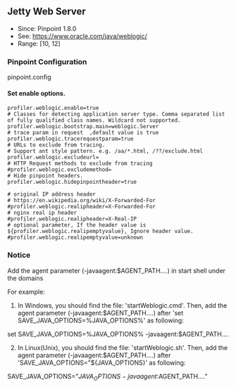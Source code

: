 ## Jetty Web Server
* Since: Pinpoint 1.8.0
* See: https://www.oracle.com/java/weblogic/
* Range: [10, 12]

### Pinpoint Configuration
pinpoint.config

#### Set enable options.
~~~
profiler.weblogic.enable=true
# Classes for detecting application server type. Comma separated list of fully qualified class names. Wildcard not supported.
profiler.weblogic.bootstrap.main=weblogic.Server
# trace param in request  ,default value is true
profiler.weblogic.tracerequestparam=true
# URLs to exclude from tracing.
# Support ant style pattern. e.g. /aa/*.html, /??/exclude.html
profiler.weblogic.excludeurl=
# HTTP Request methods to exclude from tracing
#profiler.weblogic.excludemethod=
# Hide pinpoint headers.
profiler.weblogic.hidepinpointheader=true

# original IP address header
# https://en.wikipedia.org/wiki/X-Forwarded-For
#profiler.weblogic.realipheader=X-Forwarded-For
# nginx real ip header
#profiler.weblogic.realipheader=X-Real-IP
# optional parameter, If the header value is ${profiler.weblogic.realipemptyvalue}, Ignore header value.
#profiler.weblogic.realipemptyvalue=unknown
~~~

### Notice
Add the agent parameter (-javaagent:$AGENT_PATH....) in start shell under the domains

For example:
1. In Windows, you should find the file: 'startWeblogic.cmd'. Then, add the agent parameter (-javaagent:$AGENT_PATH....) after 'set SAVE_JAVA_OPTIONS=%JAVA_OPTIONS%' as following:

set SAVE_JAVA_OPTIONS=%JAVA_OPTIONS%  -javaagent:$AGENT_PATH....

2. In Linux(Unix), you should find the file: 'startWeblogic.sh'. Then, add the agent parameter (-javaagent:$AGENT_PATH....) after 'SAVE_JAVA_OPTIONS="${JAVA_OPTIONS}' as following:

SAVE_JAVA_OPTIONS="${JAVA_OPTIONS} -javaagent:$AGENT_PATH...." 
